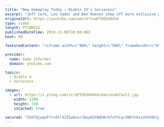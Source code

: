 ```yaml
---
title: "New Gameplay Today – Diablo IV's Sorceress"
excerpt: "Jeff Cork, Leo Vader and Ben Reeves show off more exclusive gameplay of Diablo IV, which can be viewed without commentary at ..."
originalUrl: https://youtube.com/watch?v=qPTOEGU04X4
type: video
length: PT10M22S
publishedDateTime: 2019-11-06T18:00:06Z
heat: 60

featuredContent: "<iframe width=\"800\" height=\"500\" frameborder=\"0\" src=\"https://www.youtube.com/embed/qPTOEGU04X4\" allow=\"accelerometer; autoplay; encrypted-media; gyroscope; picture-in-picture\" allowfullscreen></iframe>"

provider:
  name: Game Informer
  domain: youtube.com

topics:
  - Diablo 4
  - Sorceress

images:
  - url: https://i.ytimg.com/vi/qPTOEGU04X4/maxresdefault.jpg
    width: 1280
    height: 720
    isCached: true

secured: "SSKTQjwqvFT++Otl43Z2w0zxrJ0oyQ3YBAUK+kfcFYCq+ZNEYnVsx34599V1g7X634ZcDene0WLterKK7x+vJ+34Z1E0Fcb9QpcH+dv8qzqe/ZMJWRFLlZH2a1NwqwXyLdd9lVU8jfsEQOi5iB/roPCoeHiUb1B4XaiJt1MboBT22HZRoV9lSN36Q1FSMIAnEIDn3VeWU4fNXJDpgynUUB1JY+7tiFCFO7kJGqIDzcVTuNyzMGiVSGHl2RMtUG2tkg6uuB5TX3cXhOxyivC/RAkbzvYJfYVLWs3PFFZ7UmZwB/a/shXBlcMEUIZJgSXoYWBY2Y+fPUWzNt4TX71UjDzCW5ZNBh/sSBq0g55zPZqiUKyQxmXr5zQ8t6LKQMxzWuo8eEDbJiytZjgB+zK4L8DolAUCIbFeHQvlWBRQPQzyHoL6aNBoaAFi1w4nh0Kk;FrKsn7er8RicnYn5acoX2A=="
---
```


